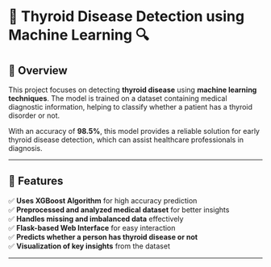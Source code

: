 # **🧬 Thyroid Disease Detection using Machine Learning** 🔍  

## **📌 Overview**  
This project focuses on detecting **thyroid disease** using **machine learning techniques**. The model is trained on a dataset containing medical diagnostic information, helping to classify whether a patient has a thyroid disorder or not.  

With an accuracy of **98.5%**, this model provides a reliable solution for early thyroid disease detection, which can assist healthcare professionals in diagnosis.  

---

## **🚀 Features**  
✅ **Uses XGBoost Algorithm** for high accuracy prediction  
✅ **Preprocessed and analyzed medical dataset** for better insights  
✅ **Handles missing and imbalanced data** effectively  
✅ **Flask-based Web Interface** for easy interaction  
✅ **Predicts whether a person has thyroid disease or not**  
✅ **Visualization of key insights** from the dataset  

---

